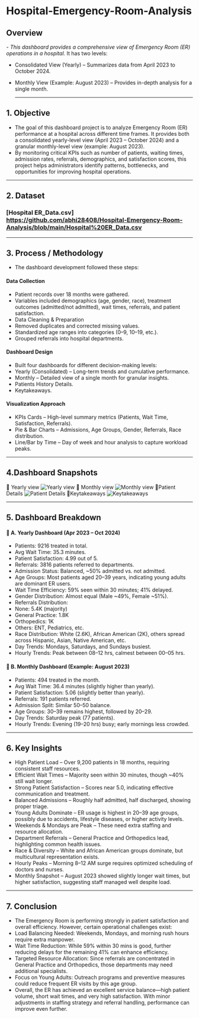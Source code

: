 # Hospital-Emergency-Room-Analysis
## Overview
*- This dashboard provides a comprehensive view of Emergency Room (ER) operations in a hospital.*
It has two levels:
- Consolidated View (Yearly) – Summarizes data from April 2023 to October 2024.
- Monthly View (Example: August 2023) – Provides in-depth analysis for a single month.
 
  ---
## 1. Objective
- The goal of this dashboard project is to analyze Emergency Room (ER) performance at a hospital across different time frames. It provides both a consolidated yearly-level view (April 2023 – October 2024) and a granular monthly-level view (example: August 2023).
- By monitoring critical KPIs such as number of patients, waiting times, admission rates, referrals, demographics, and satisfaction scores, this project helps administrators identify patterns, bottlenecks, and opportunities for improving hospital operations.

---
## 2. Dataset
### [Hospital ER_Data.csv] https://github.com/abhi28408/Hospital-Emergency-Room-Analysis/blob/main/Hospital%20ER_Data.csv
---
## 3. Process / Methodology
- The dashboard development followed these steps:
#### Data Collection
- Patient records over 18 months were gathered.
- Variables included demographics (age, gender, race), treatment outcomes (admitted/not admitted), wait times, referrals, and patient satisfaction.
- Data Cleaning & Preparation
- Removed duplicates and corrected missing values.
- Standardized age ranges into categories (0–9, 10–19, etc.).
- Grouped referrals into hospital departments.
#### Dashboard Design
- Built four dashboards for different decision-making levels:
- Yearly (Consolidated) – Long-term trends and cumulative performance.
- Monthly – Detailed view of a single month for granular insights.
- Patients History Details.
- Keytakeaways.
#### Visualization Approach
- KPIs Cards – High-level summary metrics (Patients, Wait Time, Satisfaction, Referrals).
- Pie & Bar Charts – Admissions, Age Groups, Gender, Referrals, Race distribution.
- Line/Bar by Time – Day of week and hour analysis to capture workload peaks.
---
## 4.Dashboard Snapshots
🔹 Yearly view
![Yearly view](Dashboard_png/Consolidated_yearly_dashboard.png)
🔹 Monthly view
![ Monthly view](Dashboard_png/Monthly_view.png)
🔹Patient Details
![Patient Details ](Dashboard_png/Patient_medical_history.png)
🔹Keytakeaways
![ Keytakeaways](Dashboard_png/key_Takeaways_report.png)

---
## 5. Dashboard Breakdown
#### 🔹 A. Yearly Dashboard (Apr 2023 – Oct 2024)
- Patients: 9216 treated in total.
- Avg Wait Time: 35.3 minutes.
- Patient Satisfaction: 4.99 out of 5.
- Referrals: 3816 patients referred to departments.
- Admission Status: Balanced, ~50% admitted vs. not admitted.
- Age Groups: Most patients aged 20–39 years, indicating young adults are dominant ER users.
- Wait Time Efficiency: 59% seen within 30 minutes; 41% delayed.
- Gender Distribution: Almost equal (Male ~49%, Female ~51%).
- Referrals Distribution:
- None: 5.4K (majority)
- General Practice: 1.8K
- Orthopedics: 1K
- Others: ENT, Pediatrics, etc.
- Race Distribution: White (2.6K), African American (2K), others spread across Hispanic, Asian, Native American, etc.
- Day Trends: Mondays, Saturdays, and Sundays busiest.
- Hourly Trends: Peak between 08–12 hrs, calmest between 00–05 hrs.

#### 🔹 B. Monthly Dashboard (Example: August 2023)
- Patients: 494 treated in the month.
- Avg Wait Time: 36.4 minutes (slightly higher than yearly).
- Patient Satisfaction: 5.06 (slightly better than yearly).
- Referrals: 191 patients referred.
- Admission Split: Similar 50–50 balance.
- Age Groups: 30–39 remains highest, followed by 20–29.
- Day Trends: Saturday peak (77 patients).
- Hourly Trends: Evening (19–20 hrs) busy; early mornings less crowded.
---
## 6. Key Insights
- High Patient Load – Over 9,200 patients in 18 months, requiring consistent staff resources.
- Efficient Wait Times – Majority seen within 30 minutes, though ~40% still wait longer.
- Strong Patient Satisfaction – Scores near 5.0, indicating effective communication and treatment.
- Balanced Admissions – Roughly half admitted, half discharged, showing proper triage.
- Young Adults Dominate – ER usage is highest in 20–39 age groups, possibly due to accidents, lifestyle diseases, or higher activity levels.
- Weekends & Mondays are Peak – These need extra staffing and resource allocation.
- Department Referrals – General Practice and Orthopedics lead, highlighting common health issues.
- Race & Diversity – White and African American groups dominate, but multicultural representation exists.
- Hourly Peaks – Morning 8–12 AM surge requires optimized scheduling of doctors and nurses.
- Monthly Snapshot – August 2023 showed slightly longer wait times, but higher satisfaction, suggesting staff managed well despite load.
---
## 7. Conclusion
- The Emergency Room is performing strongly in patient satisfaction and overall efficiency. However, certain operational challenges exist:
- Load Balancing Needed: Weekends, Mondays, and morning rush hours require extra manpower.
- Wait Time Reduction: While 59% within 30 mins is good, further reducing delays for the remaining 41% can enhance efficiency.
- Targeted Resource Allocation: Since referrals are concentrated in General Practice and Orthopedics, those departments may need additional specialists.
- Focus on Young Adults: Outreach programs and preventive measures could reduce frequent ER visits by this age group.
- Overall, the ER has achieved an excellent service balance—high patient volume, short wait times, and very high satisfaction. With minor adjustments in staffing strategy and referral handling, performance can improve even further.
